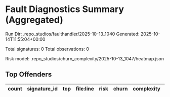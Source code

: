 # Fault Diagnostics Summary (Aggregated)

Run Dir: .repo_studios/faulthandler/2025-10-13_1040
Generated: 2025-10-14T11:55:04+00:00

Total signatures: 0
Total observations: 0

Risk model: .repo_studios/churn_complexity/2025-10-13_1047/heatmap.json

## Top Offenders

| count | signature_id | top | file:line | risk | churn | complexity | fails | threads |
|------:|--------------|-----|----------:|-----:|------:|-----------:|------:|---------|
